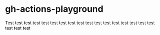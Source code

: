 # gh-actions-playground
Test
test
test
test
test
test
test
test
test
test
test
test
test
test
test
test
test
test
test
test

